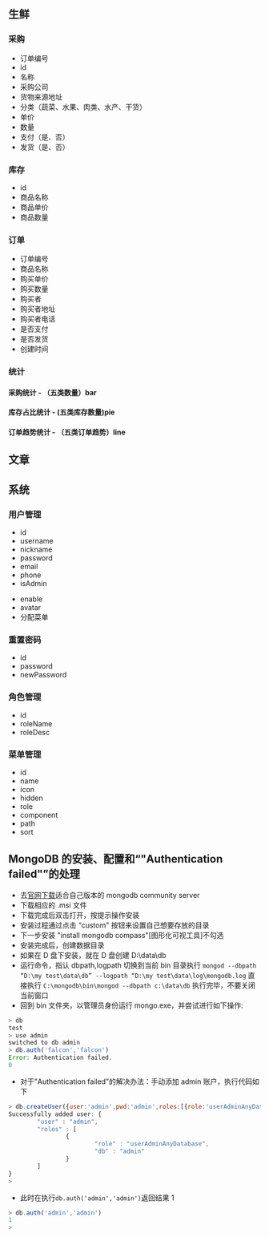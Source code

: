 ## 生鲜

### 采购

- 订单编号
- id
- 名称
- 采购公司
- 货物来源地址
- 分类（蔬菜、水果、肉类、水产、干货）
- 单价
- 数量
- 支付（是、否）
- 发货（是、否）

### 库存

- id
- 商品名称
- 商品单价
- 商品数量

### 订单

- 订单编号
- 商品名称
- 购买单价
- 购买数量
- 购买者
- 购买者地址
- 购买者电话
- 是否支付
- 是否发货
- 创建时间

### 统计

#### 采购统计 - （五类数量）bar

#### 库存占比统计 - (五类库存数量)pie

#### 订单趋势统计 - （五类订单趋势）line

## 文章

## 系统

### 用户管理

- id
- username
- nickname
- password
- email
- phone
- isAdmin
<!-- - role（管理员 admin、普通用户 normal） -->
- enable
- avatar
- 分配菜单

### 重置密码

- id
- password
- newPassword

### 角色管理

- id
- roleName
- roleDesc

### 菜单管理

- id
- name
- icon
- hidden
- role
- component
- path
- sort

## MongoDB 的安装、配置和“"Authentication failed"”的处理

- 去[官网下载](http://www.mongodb.org/downloads)适合自己版本的 mongodb community server
- 下载相应的 .msi 文件
- 下载完成后双击打开，按提示操作安装
- 安装过程通过点击 “custom" 按钮来设置自己想要存放的目录
- 下一步安装 "install mongodb compass"[图形化可视工具]不勾选
- 安装完成后，创建数据目录
- 如果在 D 盘下安装，就在 D 盘创建 D:\data\db
- 运行命令，指认 dbpath,logpath
  切换到当前 bin 目录执行
  `mongod --dbpath “D:\my test\data\db” --logpath “D:\my test\data\log\mongodb.log`
  直接执行
  `C:\mongodb\bin\mongod --dbpath c:\data\db`
  执行完毕，不要关闭当前窗口
- 回到 bin 文件夹，以管理员身份运行 mongo.exe，并尝试进行如下操作:

```js
> db
test
> use admin
switched to db admin
> db.auth('falcon','falcon')
Error: Authentication failed.
0
```

- 对于"Authentication failed"的解决办法：手动添加 admin 账户，执行代码如下

```js
> db.createUser({user:'admin',pwd:'admin',roles:[{role:'userAdminAnyDatabase',db:'admin'}]});
Successfully added user: {
        "user" : "admin",
        "roles" : [
                {
                        "role" : "userAdminAnyDatabase",
                        "db" : "admin"
                }
        ]
}
>
```

- 此时在执行`db.auth('admin','admin')`返回结果 1

```js
> db.auth('admin','admin')
1
>
```
